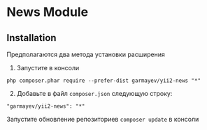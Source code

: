 News Module
============

Installation
------------

Предполагаются два метода установки расширения

1. Запустите в консоли

```
php composer.phar require --prefer-dist garmayev/yii2-news "*"
```

2. Добавьте в файл `composer.json` следующую строку:

```
"garmayev/yii2-news": "*"
```

Запустите обновление репозиториев `composer update` в консоли